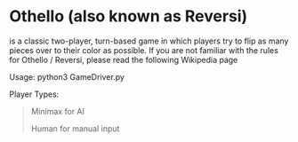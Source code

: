 # Othello (also known as Reversi) 
is a classic two-player, turn-based game in which players try to flip as many pieces over to their color as possible. If you are not familiar with the rules for Othello / Reversi, please read the following Wikipedia page

Usage:
python3 GameDriver.py <playertype> <playertype>

Player Types:
> Minimax for AI
> 
> Human for manual input
